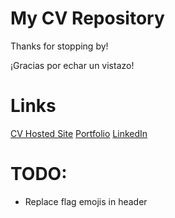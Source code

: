 # My CV Repository

Thanks for stopping by! 

¡Gracias por echar un vistazo!

# Links

[CV Hosted Site](milan-murray.github.io)
[Portfolio](milan-murray.github.io/portfolio)
[LinkedIn](https://www.linkedin.com/in/milan-murray)

# TODO:

- Replace flag emojis in header

